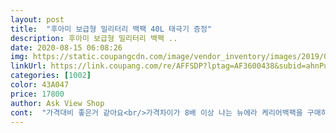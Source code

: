 ```yaml
---
layout: post 
title:  "후아미 보급형 밀리터리 백팩 40L 태극기 증정" 
description: 후아미 보급형 밀리터리 백팩 ..
date: 2020-08-15 06:08:26 
img: https://static.coupangcdn.com/image/vendor_inventory/images/2019/03/27/0/0/6eee4472-bf56-4260-81f6-e10392bc6d2b.JPG 
linkUrl: https://link.coupang.com/re/AFFSDP?lptag=AF3600438&subid=ahnPublicAsk&pageKey=202393105&itemId=591825182&vendorItemId=3835037129&traceid=V0-113-de8f5e5a1344e7c2 
categories: [1002] 
color: 43A047 
price: 17800 
author: Ask View Shop 
cont:  "가격대비 좋은거 같아요<br/>가격차이가 8배 이상 나는 뉴에라 케리어백팩을 구매하려다 질릴 수 있어서, 우선 시험삼아 이걸 구매 했는데 생각보다 디자인이 마음에 들어서 뉴에라는 보류해도 좋을꺼 같아요.<br/><br/>그리고 저렴한 편이다 당연히, 보니 마감 같은게 정교하진 못합니다.<br/><br/>기존 쓰던가방도 저렴해서 잘 썼는데 조금씩 튿어져서  찾아보다가 직장도료가 가지고다니는거보고튼튼해보여서 구입했냉ᆢ.<br/> 가격도 저렴하고 오늘 받았내요 괸찬내요.<br/> 잘 쓰겠습니다.<br/><br/>사이즈도 적당하고 만족합니다^^<br/>생각보다 너무 마음에 들어요.<br/><br/>솔찍히 내구성이 아주 좋아 보이지는 않습니다.<br/><br/>아들이 쓰려구 가방 샀는데<br/>우선 단점은 원단 자체가 빳빳한 재질이라 지퍼를 보호하는 부분도 뻣뻣하기 때문에 지퍼 열기가 좀 힘듭니다.<br/><br/>장점은, 처음 보는 재질의 원단인데 검은색 청바지에 왁스칠한 느낌인데 싸구려 같지 않고 좀 멋있습니다.<br/><br/>크기도 일부러 40l짜리 작은걸로 했는데, 적당한거 같구요.<br/><br/>" 
---
```

